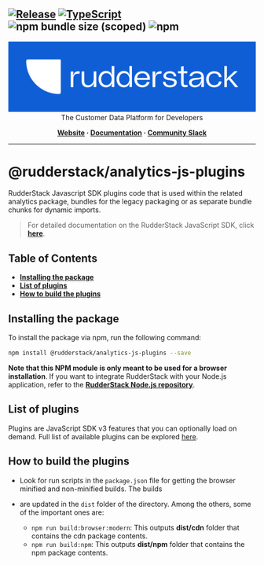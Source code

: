 ## [![Release](https://img.shields.io/npm/v/%40rudderstack/analytics-js-plugins)](https://www.npmjs.com/package/@rudderstack/analytics-js-plugins) [![TypeScript](https://img.shields.io/badge/%3C%2F%3E-TypeScript-%230074c1.svg)](https://www.typescriptlang.org/) ![npm bundle size (scoped)](https://img.shields.io/bundlephobia/min/%40rudderstack/analytics-js-plugins) ![npm](https://img.shields.io/npm/dw/%40rudderstack/analytics-js-plugins)

<p align="center">
  <a href="https://rudderstack.com/">
    <img alt="RudderStack" width="512" src="https://raw.githubusercontent.com/rudderlabs/rudder-sdk-js/develop/assets/rs-logo-full-light.jpg">
  </a>
  <br />
  <caption>The Customer Data Platform for Developers</caption>
</p>
<p align="center">
  <b>
    <a href="https://rudderstack.com">Website</a>
    ·
    <a href="https://rudderstack.com/docs/stream-sources/rudderstack-sdk-integration-guides/rudderstack-javascript-sdk/">Documentation</a>
    ·
    <a href="https://rudderstack.com/join-rudderstack-slack-community">Community Slack</a>
  </b>
</p>

---

# @rudderstack/analytics-js-plugins

RudderStack Javascript SDK plugins code that is used within the related analytics package, bundles for the legacy
packaging or as separate bundle chunks for dynamic imports.

> For detailed documentation on the RudderStack JavaScript SDK, click [**here**](https://www.rudderstack.com/docs/sources/event-streams/sdks/rudderstack-javascript-sdk/).

## Table of Contents

- [**Installing the package**](#installing-the-package)
- [**List of plugins**](#list-of-plugins)
- [**How to build the plugins**](#How-to-build-the-plugins)

## Installing the package

To install the package via npm, run the following command:

```bash
npm install @rudderstack/analytics-js-plugins --save
```

**Note that this NPM module is only meant to be used for a browser installation**. If you want to integrate RudderStack
with your Node.js application, refer to the [**RudderStack Node.js repository**](https://github.com/rudderlabs/rudder-sdk-node).

## List of plugins

Plugins are JavaScript SDK v3 features that you can optionally load on demand. Full list of available plugins can be
explored [here](https://www.rudderstack.com/docs/sources/event-streams/sdks/rudderstack-javascript-sdk/v3/#plugins).

## How to build the plugins

- Look for run scripts in the `package.json` file for getting the browser minified and non-minified builds. The builds
- are updated in the `dist` folder of the directory. Among the others, some of the important ones are:

  - `npm run build:browser:modern`: This outputs **dist/cdn** folder that contains the cdn package contents.
  - `npm run build:npm`: This outputs **dist/npm** folder that contains the npm package contents.
